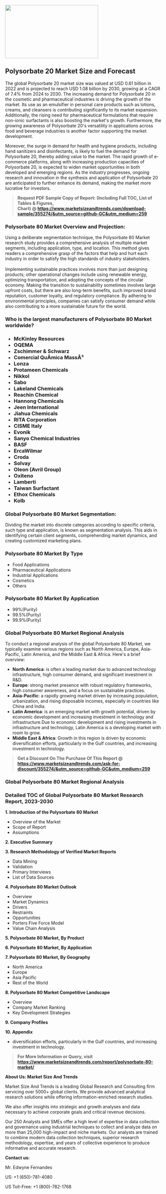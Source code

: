 <p><img class="alignnone size-medium wp-image-20088" src="https://ffe5etoiles.com/wp-content/uploads/2024/12/MST1-300x171.png" alt="" width="300" height="171" /></p><h2>Polysorbate 20 Market Size and Forecast</h2><p>The global Polysorbate 20 market size was valued at USD 0.61 billion in 2022 and is projected to reach USD 1.08 billion by 2030, growing at a CAGR of 7.4% from 2024 to 2030. The increasing demand for Polysorbate 20 in the cosmetic and pharmaceutical industries is driving the growth of the market. Its use as an emulsifier in personal care products such as lotions, creams, and cleansers is contributing significantly to its market expansion. Additionally, the rising need for pharmaceutical formulations that require non-ionic surfactants is also boosting the market's growth. Furthermore, the growing awareness of Polysorbate 20's versatility in applications across food and beverage industries is another factor supporting the market development.</p><p>Moreover, the surge in demand for health and hygiene products, including hand sanitizers and disinfectants, is likely to fuel the demand for Polysorbate 20, thereby adding value to the market. The rapid growth of e-commerce platforms, along with increasing production capacities of Polysorbate 20, is expected to widen market opportunities in both developed and emerging regions. As the industry progresses, ongoing research and innovation in the synthesis and application of Polysorbate 20 are anticipated to further enhance its demand, making the market more lucrative for investors.</p></p><blockquote id="" class=""><strong>Request PDF Sample Copy of Report: (Including Full TOC, List of Tables &amp; Figures, Chart)&nbsp;@&nbsp;<strong><a href="https://www.marketsizeandtrends.com/download-sample/355274/&utm_source=github-GC&utm_medium=259" target="_blank">https://www.marketsizeandtrends.com/download-sample/355274/&utm_source=github-GC&utm_medium=259</a></strong></strong></blockquote><h3 id="" class="">Polysorbate 80 Market&nbsp;Overview and Projection:</h3><p id="" class="">Using a deliberate segmentation technique, the Polysorbate 80 Market research study provides a comprehensive analysis of multiple market segments, including application, type, and location. This method gives readers a comprehensive grasp of the factors that help and hurt each industry in order to satisfy the high standards of industry stakeholders. <br /> <br />Implementing sustainable practices involves more than just designing products; other operational changes include using renewable energy, optimizing transportation, and adopting the concepts of the circular economy. Making the transition to sustainability sometimes involves large upfront costs, but there are also long-term benefits, such improved brand reputation, customer loyalty, and regulatory compliance. By adhering to environmental principles, companies can satisfy consumer demand while also contributing to a more sustainable future for the world.</p><h3 id="" class="">Who is the largest manufacturers of&nbsp;Polysorbate 80 Market worldwide?</h3><h3 class=""><p><ul><li>McKinley Resources </li><li> OQEMA </li><li> Zschimmer & Schwarz </li><li> Comercial QuÃ­mica MassÃ³ </li><li> Lonza </li><li> Protameen Chemicals </li><li> Nikkol </li><li> Sabo </li><li> Lakeland Chemicals </li><li> Reachin Chemical </li><li> Hannong Chemicals </li><li> Jeen International </li><li> Jiahua Chemicals </li><li> RITA Corporation </li><li> CISME Italy </li><li> Evonik </li><li> Sanyo Chemical Industries </li><li> BASF </li><li> ErcaWilmar </li><li> Croda </li><li> Solvay </li><li> Oleon (Avril Group) </li><li> Oxiteno </li><li> Lamberti </li><li> Taiwan Surfactant </li><li> Ethox Chemicals </li><li> Kolb</li></ul></p></h3><h3 id="" class="">Global&nbsp;Polysorbate 80 Market Segmentation:</h3><p id="" class="">Dividing the market into discrete categories according to specific criteria, such type and application, is known as segmentation analysis. This aids in identifying certain client segments, comprehending market dynamics, and creating customized marketing plans.</p><h3 id="" class="">Polysorbate 80 Market&nbsp;By Type</h3><p><p><ul><li>Food Applications</li><li> Pharmaceutical Applications</li><li> Industrial Applications</li><li> Cosmetics</li><li> Others</p></li></ul></p></p><h3 id="" class="">Polysorbate 80 Market&nbsp;By Application</h3><p class=""><p><ul><li>99%(Purity)</li><li> 99.5%(Purity)</li><li> 99.9%(Purity)</li></ul></p></p><h3 id="" class="">Global Polysorbate 80 Market Regional Analysis</h3><p id="" class="">To conduct a regional analysis of the global Polysorbate 80 Market, we typically examine various regions such as North America, Europe, Asia-Pacific, Latin America, and the Middle East &amp; Africa. Here's a brief overview:</p><ul><li><strong>North America</strong>: is often a leading market due to advanced technology infrastructure, high consumer demand, and significant investment in R&amp;D.</li><li><strong>Europe</strong>: strong market presence with robust regulatory frameworks, high consumer awareness, and a focus on sustainable practices.</li><li><strong>Asia-Pacific</strong>: a rapidly growing market driven by increasing population, urbanization, and rising disposable incomes, especially in countries like China and India.</li><li><strong>Latin America</strong>: is an emerging market with growth potential, driven by economic development and increasing investment in technology and infrastructure.Due to economic development and rising investments in infrastructure and technology, Latin America is a developing market with room to grow.</li><li><strong>Middle East &amp; Africa</strong>: Growth in this region is driven by economic diversification efforts, particularly in the Gulf countries, and increasing investment in technology.</li></ul><blockquote id="" class=""><strong>Get a Discount On The Purchase Of This Report @ <strong><a href="https://www.marketsizeandtrends.com/ask-for-discount/355274/&utm_source=github-GC&utm_medium=259" target="_blank">https://www.marketsizeandtrends.com/ask-for-discount/355274/&utm_source=github-GC&utm_medium=259</a></strong></strong></blockquote><h3 id="" class="">Global Polysorbate 80 Market Regional Analysis</h3><h3 id="" class="">Detailed TOC of Global Polysorbate 80 Market Research Report, 2023-2030</h3><p id="" class=""><strong>1. Introduction of the Polysorbate 80 Market</strong></p><ul><li>Overview of the Market</li><li>Scope of Report</li><li>Assumptions</li></ul><p id="" class=""><strong>2. Executive Summary</strong></p><p id="" class=""><strong>3. Research Methodology of Verified Market Reports</strong></p><ul><li>Data Mining</li><li>Validation</li><li>Primary Interviews</li><li>List of Data Sources</li></ul><p id="" class=""><strong>4. Polysorbate 80 Market Outlook</strong></p><ul><li>Overview</li><li>Market Dynamics</li><li>Drivers</li><li>Restraints</li><li>Opportunities</li><li>Porters Five Force Model</li><li>Value Chain Analysis</li></ul><p id="" class=""><strong>5. Polysorbate 80 Market, By Product</strong></p><p id="" class=""><strong>6. Polysorbate 80 Market, By Application</strong></p><p id="" class=""><strong>7. Polysorbate 80 Market, By Geography</strong></p><ul><li>North America</li><li>Europe</li><li>Asia Pacific</li><li>Rest of the World</li></ul><p id="" class=""><strong>8. Polysorbate 80 Market Competitive Landscape</strong></p><ul><li>Overview</li><li>Company Market Ranking</li><li>Key Development Strategies</li></ul><p id="" class=""><strong>9. Company Profiles</strong></p><p id="" class=""><strong>10. Appendix</strong></p><ul><li>diversification efforts, particularly in the Gulf countries, and increasing investment in technology.</li></ul><blockquote id="" class=""><strong>For More Information or Query, visit <strong><strong><a href="https://www.marketsizeandtrends.com/report/polysorbate-80-market/" target="_blank">https://www.marketsizeandtrends.com/report/polysorbate-80-market/</a></strong></strong></strong></blockquote><p id="" class=""><strong>About Us: Market Size And Trends</strong></p><p id="" class="">Market Size And Trends is a leading Global Research and Consulting firm servicing over 5000+ global clients. We provide advanced analytical research solutions while offering information-enriched research studies.</p><p id="" class="">We also offer insights into strategic and growth analyses and data necessary to achieve corporate goals and critical revenue decisions.</p><p id="" class="">Our 250 Analysts and SMEs offer a high level of expertise in data collection and governance using industrial techniques to collect and analyze data on more than 25,000 high-impact and niche markets. Our analysts are trained to combine modern data collection techniques, superior research methodology, expertise, and years of collective experience to produce informative and accurate research.</p><p id="" class=""><strong>Contact us:</strong></p><p id="" class="">Mr. Edwyne Fernandes</p><p id="" class="">US: +1 (650)-781-4080</p><p id="" class="">US Toll-Free: +1 (800)-782-1768</p>
